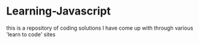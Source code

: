 # Learning-Javascript
this is a repository of coding solutions I have come up with through various 'learn to code' sites
